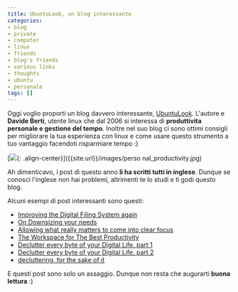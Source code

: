 ```yaml
---
title: UbuntuLook, un blog interessante
categories:
- blog
- private
- computer
- linux
- friends
- blog's friends
- various links
- thoughts
- ubuntu
- personale
tags: []
---
```

Oggi voglio proporti un blog davvero interessante,
[UbuntuLook](http://ubuntulook.blogspot.com). L'autore e **Davide Berti**,
utente linux che dal 2006 si interessa di **produttivita personale e gestione
del tempo**. Inoltre nel suo blog ci sono ottimi consigli per migliorare la
tua esperienza con linux e come usare questo strumento a tuo vantaggio
facendoti risparmiare tempo :)  
  

[![]({{site.url}}/images/personal_productivity.jpg){: .align-center}]({{site.url}}/images/perso
nal_productivity.jpg)

Ah dimenticavo, i post di questo anno **li ha scritti tutti in inglese**.
Dunque se conosci l'inglese non hai problemi, altrimenti te lo studi e ti godi
questo blog.  
  
  
Alcuni esempi di post interessanti sono questi:

  * [Improving the Digital Filing System again](http://ubuntulook.blogspot.com/2010/09/improving-digital-filing-system-again.html)
  * [On Downsizing your needs](http://ubuntulook.blogspot.com/2010/09/on-downsizing-your-needs.html)
  * [Allowing what really matters to come into clear focus](http://ubuntulook.blogspot.com/2010/08/allowing-what-really-matters-to-come.html)
  * [The Workspace for The Best Productivity](http://ubuntulook.blogspot.com/2010/08/workspace-for-best-productivity.html)
  * [Declutter every byte of your Digital Life. part 1](http://ubuntulook.blogspot.com/2010/07/declutter-every-byte-of-your-digital.html)
  * [Declutter every byte of your Digital Life. part 2](http://ubuntulook.blogspot.com/2010/08/declutter-every-byte-of-your-digital.html)
  * [decluttering, for the sake of it](http://ubuntulook.blogspot.com/2010/07/decluttering-for-sake-of-it.html)
  

E questi post sono solo un assaggio. Dunque non resta che augurarti **buona
lettura** :)

